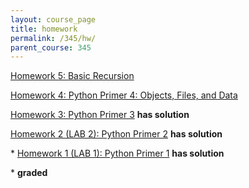 ```yaml
---
layout: course_page
title: homework
permalink: /345/hw/
parent_course: 345
---
```


[Homework 5: Basic Recursion](/345/hw5)

[Homework 4: Python Primer 4: Objects, Files, and Data](/345/hw4)

[Homework 3: Python Primer 3](/345/hw3) **has solution** 

[Homework 2 (LAB 2): Python Primer 2](/345/hw2) **has solution**

\*  [Homework 1 (LAB 1): Python Primer 1](/345/hw1/) **has solution**


\* **graded**
